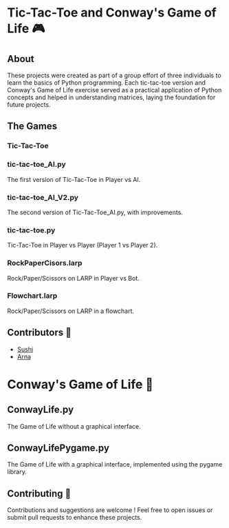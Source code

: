 # Tic-Tac-Toe and Conway's Game of Life 🎮

## About
These projects were created as part of a group effort of three individuals to learn the basics of Python programming. Each tic-tac-toe version and Conway's Game of Life exercise served as a practical application of Python concepts and helped in understanding matrices, laying the foundation for future projects.

## The Games
### Tic-Tac-Toe
### tic-tac-toe_AI.py

The first version of Tic-Tac-Toe in Player vs AI.
### tic-tac-toe_AI_V2.py


The second version of Tic-Tac-Toe_AI.py, with improvements.
### tic-tac-toe.py


Tic-Tac-Toe in Player vs Player (Player 1 vs Player 2).
### RockPaperCisors.larp


Rock/Paper/Scissors on LARP in Player vs Bot.
### Flowchart.larp

Rock/Paper/Scissors on LARP in a flowchart.


## Contributors 🤝
- [Sushi](https://github.com/Supr3mSushi)
- [Arna](https://github.com/lucas-durand)


# Conway's Game of Life 🌌
## ConwayLife.py


The Game of Life without a graphical interface.
## ConwayLifePygame.py

The Game of Life with a graphical interface, implemented using the pygame library.


## Contributing 🚀
Contributions and suggestions are welcome ! Feel free to open issues or submit pull requests to enhance these projects.
